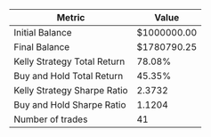 | Metric | Value |
| --- | --- |
| Initial Balance | $1000000.00 |
| Final Balance | $1780790.25 |
| Kelly Strategy Total Return | 78.08% |
| Buy and Hold Total Return | 45.35% |
| Kelly Strategy Sharpe Ratio | 2.3732 |
| Buy and Hold Sharpe Ratio | 1.1204 |
| Number of trades | 41 |
